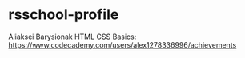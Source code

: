 # rsschool-profile
Aliaksei Barysionak
HTML CSS Basics: https://www.codecademy.com/users/alex1278336996/achievements
